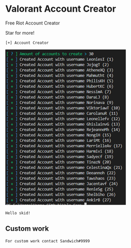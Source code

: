 # Valorant Account Creator

Free Riot Account Creator

Star for more!

```
[+] Account Creator
```

![Screenshot](picture.png)

```
Hello skid!
```

## Custom work
```
For custom work contact Sandwich#9999
```
